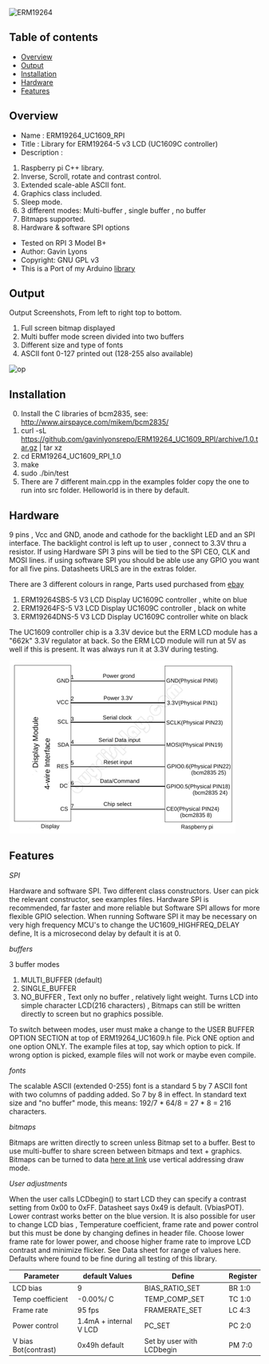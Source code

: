 ![ ERM19264 ](https://github.com/gavinlyonsrepo/ERM19264_UC1609/blob/main/extras/image/color.jpg)

Table of contents
---------------------------

  * [Overview](#overview)
  * [Output](#output)
  * [Installation](#installation)
  * [Hardware](#hardware)
  * [Features](#features)
  
Overview
--------------------
* Name : ERM19264_UC1609_RPI
* Title : Library for ERM19264-5 v3 LCD  (UC1609C controller) 
* Description : 

1. Raspberry pi C++ library.      
2. Inverse, Scroll, rotate and contrast control. 
3. Extended scale-able ASCII font.
4. Graphics class included.
5. Sleep mode.
6. 3 different modes: Multi-buffer , single buffer , no buffer
7. Bitmaps supported.
8. Hardware & software SPI options

* Tested on RPI 3 Model B+
* Author: Gavin Lyons
* Copyright: GNU GPL v3
* This is a Port of my Arduino [library](https://github.com/gavinlyonsrepo/ERM19264_UC1609)

Output
---------------------------------

Output Screenshots, From left to right top to bottom.

1. Full screen bitmap displayed
2. Multi buffer mode screen divided into two buffers
3. Different size and type of fonts 
4. ASCII font 0-127 printed out (128-255 also available)

![op](https://github.com/gavinlyonsrepo/ERM19264_UC1609/blob/main/extras/image/output.jpg)


Installation
------------------------------

0. Install the C libraries of bcm2835, see: http://www.airspayce.com/mikem/bcm2835/ 
1. curl -sL https://github.com/gavinlyonsrepo/ERM19264_UC1609_RPI/archive/1.0.tar.gz | tar xz
2. cd ERM19264_UC1609_RPI_1.0
3. make 
4. sudo ./bin/test
5. There are 7 different main.cpp in the examples folder copy the one to run into src folder.
    Helloworld is in there by default.

Hardware
----------------------------

9 pins , Vcc and GND, anode and cathode for the backlight LED and an SPI interface.
The backlight control is left up to user , connect to 3.3V thru a resistor.
If using Hardware SPI 3 pins will be tied to the SPI CEO, CLK and MOSI lines. if using software SPI you should be able use any GPIO you want for all five pins. Datasheets URLS are in the extras folder. 

There are 3 different colours in range, Parts used purchased from [ebay](https://www.ebay.ie/itm/2-inch-White-192x64-Graphic-LCD-Display-Module-UC1609-SPI-for-Arduino/293617684779?hash=item445cfa512b:g:10MAAOSwYV9e6xsi)
 
1. ERM19264SBS-5 V3 LCD Display UC1609C controller ,  white on blue
2. ERM19264FS-5 V3 LCD Display  UC1609C controller , black on white
3. ERM19264DNS-5 V3 LCD Display  UC1609C controller white on black

The UC1609 controller chip is a 3.3V device but the ERM LCD module has a "662k" 3.3V regulator at back.
So the ERM LCD module will run at 5V as well if this is present.
It was always run it at 3.3V during testing. 


![ ERM19264 ](https://github.com/gavinlyonsrepo/ERM19264_UC1609_RPI/blob/main/extras/image/wiring.png)

Features
-------------------------

*SPI*

Hardware and software SPI. Two different class constructors. User can pick the relevant constructor, see examples files. Hardware SPI is recommended, far faster and more reliable but Software SPI allows for more flexible GPIO selection. When running Software SPI it may be necessary on very high frequency MCU's to change the UC1609_HIGHFREQ_DELAY define, It is a microsecond delay by default it is at 0. 

*buffers*

3 buffer modes 

1. MULTI_BUFFER (default)
2. SINGLE_BUFFER 
3. NO_BUFFER , Text only no buffer , relatively light weight.  Turns LCD into simple character LCD(216 characters) , Bitmaps can still be written directly to screen but no graphics possible.

To switch between modes, user must make a change to the USER BUFFER OPTION SECTION  at top of 
ERM19264_UC1609.h file.  Pick ONE option and one option ONLY. The example files at top, say which option to pick. If wrong option is picked, example files will not work or maybe even compile.

*fonts*

The scalable ASCII (extended 0-255) font is a standard 5 by 7 ASCII font with two  columns  of padding added. So 7 by 8 in effect. In standard text size and "no buffer" mode, this means: 192/7 * 64/8 = 27 * 8 = 216 characters. 

*bitmaps*

Bitmaps are written directly to screen unless Bitmap set to a buffer.
Best to use multi-buffer to share screen between bitmaps and text + graphics.
Bitmaps can be turned to data [here at link]( https://javl.github.io/image2cpp/) use vertical addressing draw mode. 

*User adjustments*

When the user calls LCDbegin() to start LCD they can specify a contrast setting from 0x00 to 0xFF.
Datasheet says 0x49 is default. (VbiasPOT). Lower contrast works better on the blue version.
It is also possible for user to change LCD bias ,  Temperature coefficient, frame rate and power control but this must be done by changing defines in header file. Choose lower frame rate for lower power, and choose higher frame rate to improve LCD contrast and minimize flicker. See Data sheet for range of values
here. Defaults where found to be fine during all testing of this library.


| Parameter | default Values |  Define | Register |
| ------ | ------ |  ------ | ------ |
| LCD bias |  9 | BIAS_RATIO_SET | BR 1:0 |
| Temp coefficient | -0.00%/ C |  TEMP_COMP_SET | TC 1:0  |
| Frame rate | 95 fps |  FRAMERATE_SET |  LC 4:3 |
| Power control | 1.4mA + internal V LCD |  PC_SET | PC 2:0 |
| V bias Bot(contrast) | 0x49h default|  Set by user with LCDbegin | PM 7:0 |

